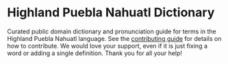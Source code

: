 
# Highland Puebla Nahuatl Dictionary

Curated public domain dictionary and pronunciation guide for terms in the Highland Puebla Nahuatl language. See the [contributing guide](https://github.com/drumworkteam/term/blob/make/.github/contributing.md) for details on how to contribute. We would love your support, even if it is just fixing a word or adding a single definition. Thank you for all your help!